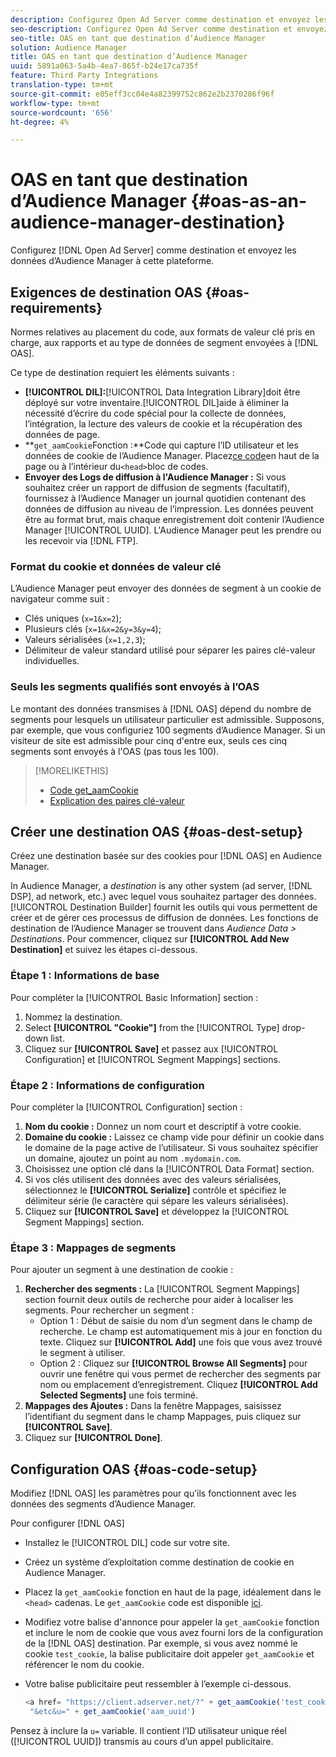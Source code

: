 ```yaml
---
description: Configurez Open Ad Server comme destination et envoyez les données d’Audience Manager à cette plateforme.
seo-description: Configurez Open Ad Server comme destination et envoyez les données d’Audience Manager à cette plateforme.
seo-title: OAS en tant que destination d’Audience Manager
solution: Audience Manager
title: OAS en tant que destination d’Audience Manager
uuid: 5891a063-5a4b-4ea7-865f-b24e17ca735f
feature: Third Party Integrations
translation-type: tm+mt
source-git-commit: e05eff3cc04e4a82399752c862e2b2370286f96f
workflow-type: tm+mt
source-wordcount: '656'
ht-degree: 4%

---
```



# OAS en tant que destination d’Audience Manager {#oas-as-an-audience-manager-destination}

Configurez [!DNL Open Ad Server] comme destination et envoyez les données d’Audience Manager à cette plateforme.

## Exigences de destination OAS {#oas-requirements}

Normes relatives au placement du code, aux formats de valeur clé pris en charge, aux rapports et au type de données de segment envoyées à [!DNL OAS].

<!-- aam-oas-requirements.xml -->

Ce type de destination requiert les éléments suivants :

* **[!UICONTROL DIL]:**[!UICONTROL Data Integration Library]doit être déployé sur votre inventaire.[!UICONTROL DIL]aide à éliminer la nécessité d’écrire du code spécial pour la collecte de données, l’intégration, la lecture des valeurs de cookie et la récupération des données de page.
* **`get_aamCookie`Fonction :**Code qui capture l’ID utilisateur et les données de cookie de l’Audience Manager. Placez[ce code](../../features/destinations/get-aam-cookie-code.md)en haut de la page ou à l’intérieur du`<head>`bloc de codes.
* **Envoyer des Logs de diffusion à l&#39;Audience Manager :** Si vous souhaitez créer un rapport de diffusion de segments (facultatif), fournissez à l’Audience Manager un journal quotidien contenant des données de diffusion au niveau de l’impression. Les données peuvent être au format brut, mais chaque enregistrement doit contenir l’Audience Manager [!UICONTROL UUID]. L&#39;Audience Manager peut les prendre ou les recevoir via [!DNL FTP].

### Format du cookie et données de valeur clé

L’Audience Manager peut envoyer des données de segment à un cookie de navigateur comme suit :

* Clés uniques (`x=1&x=2`);
* Plusieurs clés (`x=1&x=2&y=3&y=4`);
* Valeurs sérialisées (`x=1,2,3`);
* Délimiteur de valeur standard utilisé pour séparer les paires clé-valeur individuelles.

### Seuls les segments qualifiés sont envoyés à l’OAS

Le montant des données transmises à [!DNL OAS] dépend du nombre de segments pour lesquels un utilisateur particulier est admissible. Supposons, par exemple, que vous configuriez 100 segments d’Audience Manager. Si un visiteur de site est admissible pour cinq d&#39;entre eux, seuls ces cinq segments sont envoyés à l&#39;OAS (pas tous les 100).

>[!MORELIKETHIS]
>
>* [Code get_aamCookie](../../features/destinations/get-aam-cookie-code.md)
>* [Explication des paires clé-valeur](../../reference/key-value-pairs-explained.md)


## Créer une destination OAS {#oas-dest-setup}

Créez une destination basée sur des cookies pour [!DNL OAS] en Audience Manager.

<!-- aam-oas-destination-setup.xml -->

In Audience Manager, a *destination* is any other system (ad server, [!DNL DSP], ad network, etc.) avec lequel vous souhaitez partager des données. [!UICONTROL Destination Builder] fournit les outils qui vous permettent de créer et de gérer ces processus de diffusion de données. Les fonctions de destination de l’Audience Manager se trouvent dans *Audience Data > Destinations*. Pour commencer, cliquez sur **[!UICONTROL Add New Destination]** et suivez les étapes ci-dessous.

### Étape 1 : Informations de base

Pour compléter la [!UICONTROL Basic Information] section :

1. Nommez la destination.
1. Select **[!UICONTROL "Cookie"]** from the [!UICONTROL Type] drop-down list.
1. Cliquez sur **[!UICONTROL Save]** et passez aux [!UICONTROL Configuration] et [!UICONTROL Segment Mappings] sections.

### Étape 2 : Informations de configuration

Pour compléter la [!UICONTROL Configuration] section :

1. **Nom du cookie :** Donnez un nom court et descriptif à votre cookie.
1. **Domaine du cookie :** Laissez ce champ vide pour définir un cookie dans le domaine de la page active de l’utilisateur. Si vous souhaitez spécifier un domaine, ajoutez un point au nom `.mydomain.com`.
1. Choisissez une option clé dans la [!UICONTROL Data Format] section.
1. Si vos clés utilisent des données avec des valeurs sérialisées, sélectionnez le **[!UICONTROL Serialize]** contrôle et spécifiez le délimiteur série (le caractère qui sépare les valeurs sérialisées).
1. Cliquez sur **[!UICONTROL Save]** et développez la [!UICONTROL Segment Mappings] section.

### Étape 3 : Mappages de segments

Pour ajouter un segment à une destination de cookie :

1. **Rechercher des segments :** La [!UICONTROL Segment Mappings] section fournit deux outils de recherche pour aider à localiser les segments. Pour rechercher un segment :
   * Option 1 : Début de saisie du nom d’un segment dans le champ de recherche. Le champ est automatiquement mis à jour en fonction du texte. Cliquez sur **[!UICONTROL Add]** une fois que vous avez trouvé le segment à utiliser.
   * Option 2 : Cliquez sur **[!UICONTROL Browse All Segments]** pour ouvrir une fenêtre qui vous permet de rechercher des segments par nom ou emplacement d’enregistrement. Cliquez **[!UICONTROL Add Selected Segments]** une fois terminé.
1. **Mappages des Ajoutes :** Dans la fenêtre Mappages, saisissez l’identifiant du segment dans le champ Mappages, puis cliquez sur **[!UICONTROL Save]**.
1. Cliquez sur **[!UICONTROL Done]**.

## Configuration OAS {#oas-code-setup}

Modifiez [!DNL OAS] les paramètres pour qu’ils fonctionnent avec les données des segments d’Audience Manager.

<!-- aam-oas-code.xml -->

Pour configurer [!DNL OAS]

* Installez le [!UICONTROL DIL] code sur votre site.
* Créez un système d’exploitation comme destination de cookie en Audience Manager.
* Placez la `get_aamCookie` fonction en haut de la page, idéalement dans le `<head>` cadenas. Le `get_aamCookie` code est disponible [ici](../../features/destinations/get-aam-cookie-code.md).
* Modifiez votre balise d&#39;annonce pour appeler la `get_aamCookie` fonction et inclure le nom de cookie que vous avez fourni lors de la configuration de la [!DNL OAS] destination. Par exemple, si vous avez nommé le cookie `test_cookie`, la balise publicitaire doit appeler `get_aamCookie` et référencer le nom du cookie.
* Votre balise publicitaire peut ressembler à l’exemple ci-dessous.

   ```js
   <a href= "https://client.adserver.net/?" + get_aamCookie('test_cookie') +
    "&etc&u=" + get_aamCookie('aam_uuid')
   ```

Pensez à inclure la `u=` variable. Il contient l’ID utilisateur unique réel ([!UICONTROL UUID]) transmis au cours d’un appel publicitaire.
